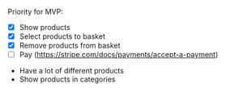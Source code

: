 Priority for MVP:
- [x] Show products
- [x] Select products to basket
- [x] Remove products from basket
- [ ] Pay (https://stripe.com/docs/payments/accept-a-payment)

- Have a lot of different products
- Show products in categories
